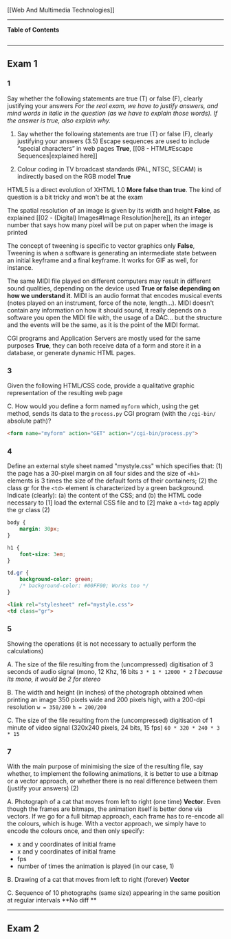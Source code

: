 [[Web And Multimedia Technologies]]
***
**Table of Contents**
```table-of-contents
```

****
## Exam 1

### 1
Say whether the following statements are true (T) or false (F), clearly justifying your answers
	*For the real exam, we have to justify answers, and mind words in *italic* in the question (as we have to explain those words). If the answer is true, also explain why.*

1.  Say whether the following statements are true (T) or false (F), clearly justifying your answers (3.5)
Escape sequences are used to include “special characters” in web pages
**True**, [[08 - HTML#Escape Sequences|explained here]]

2. Colour coding in TV broadcast standards (PAL, NTSC, SECAM) is indirectly based on the RGB model
**True**

HTML5 is a direct evolution of XHTML 1.0
**More false than true**. The kind of question is a bit tricky and won't be at the exam

The spatial resolution of an image is given by its width and height
**False**, as explained [[02 - (Digital) Images#Image Resolution|here]], its an integer number that says how many pixel will be put on paper when the image is printed 

The concept of tweening is specific to vector graphics only
**False**, Tweening is when a software is generating an intermediate state between an initial keyframe and a final keyframe. It works for GIF as well, for instance.

The same MIDI file played on different computers may result in different sound qualities, depending on the device used
**True or false depending on how we understand it**. MIDI is an audio format that encodes musical events (notes played on an instrument, force of the note, length...). MIDI doesn't contain any information on how it should sound, it really depends on a software you open the MIDI file with, the usage of a DAC... but the structure and the events will be the same, as it is the point of the MIDI format.

CGI programs and Application Servers are mostly used for the same purposes
**True**, they can both receive data of a form and store it in a database, or generate dynamic HTML pages.



### 3
Given the following HTML/CSS code, provide a qualitative graphic representation of the resulting web page


C. How would you define a form named `myform` which, using the get method, sends its data to the `process.py` CGI
program (with the `/cgi-bin/` absolute path)?
```html
<form name="myform" action="GET" action="/cgi-bin/process.py">
```


### 4
Define an external style sheet named "mystyle.css" which specifies that: (1) the page has a 30-pixel margin on all
four sides and the size of `<h1>` elements is 3 times the size of the default fonts of their containers; (2) the class gr for
the `<td>` element is characterized by a green background. Indicate (clearly): (a) the content of the CSS; and (b) the
HTML code necessary to \[1] load the external CSS file and to \[2] make a `<td>` tag apply the gr class (2)

```css
body {
	margin: 30px;
}

h1 {
	font-size: 3em;
}

td.gr {
	background-color: green;
	/* background-color: #00FF00; Works too */
}
```
```html
<link rel="stylesheet" ref="mystyle.css">
<td class="gr">
```


### 5
Showing the operations (it is not necessary to actually perform the calculations)

A. The size of the file resulting from the (uncompressed) digitisation of 3 seconds of audio signal (mono, 12 Khz, 16 bits
`3 * 1 * 12000 * 2`
	*1 because its mono, it would be 2 for stereo*

B. The width and height (in inches) of the photograph obtained when printing an image 350 pixels wide and 200 pixels high, with a 200-dpi resolution
`w = 350/200`
`h = 200/200`

C. The size of the file resulting from the (uncompressed) digitisation of 1 minute of video signal (320x240 pixels, 24 bits, 15 fps)
`60 * 320 * 240 * 3 * 15`


### 7
With the main purpose of minimising the size of the resulting file, say whether, to implement the following animations,
it is better to use a bitmap or a vector approach, or whether there is no real difference between them (justify your
answers) (2)

A. Photograph of a cat that moves from left to right (one time)
**Vector**. Even though the frames are bitmaps, the animation itself is better done via vectors.
If we go for a full bitmap approach, each frame has to re-encode all the colours, which is huge. With a vector approach, we simply have to encode the colours once, and then only specify:
- x and y coordinates of initial frame
- x and y coordinates of initial frame
- fps
- number of times the animation is played (in our case, 1)

B. Drawing of a cat that moves from left to right (forever)
**Vector**

C. Sequence of 10 photographs (same size) appearing in the same position at regular intervals
**No diff **


***
## Exam 2
